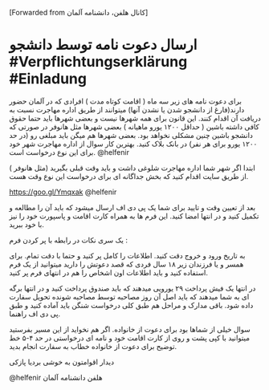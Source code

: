 [Forwarded from كانال هلفن، دانشنامه آلمان]

# ارسال دعوت نامه توسط دانشجو #Verpflichtungserklärung #Einladung


برای دعوت نامه های زیر سه ماه ( اقامت کوتاه مدت ) افرادی که در آلمان حضور دارند(فارغ از دانشجو شدن یا نشدن آنها) میتوانند از طریق اداره مهاجرت نسبت به دریافت آن اقدام کنند. این قانون برای همه شهرها نیست و بعضی شهرها باید حتما حقوق کافی داشته باشین ( حداقل ۱۲۰۰ یورو ماهیانه ) بعضی شهرها مثل هانوفر در صورتی که دانشجو باشین چنین مشکلی نخواهد بود. بعضی شهرها هم میگن باید مبلغی رو (در حد ۱۲۰۰ یورو برای هر نفر) در بانک بلاک کنید. بهترین کار سوال از اداره مهاجرت شهر خود برای این نوع درخواست است. @helfenir

ابتدا اگر شهر شما اداره مهاجرت شلوغی داشت و باید وقت قبلی بگیرید (مثل هانوفر ) از طریق سایت اقدام کنید که بخش جداگانه ای برای درخواست این نوع وقت هست.

https://goo.gl/Ymqxak
@helfenir

بعد از تعیین وقت و تایید برای شما یک پی دی اف ارسال میشود که باید آن را مطالعه و تکمیل کنید و در انتها امضا کنید. این فرم ها به همراه کارت اقامت و پاسپورت خود را نیز با خود ببرید.

یک سری نکات در رابطه با پر کردن فرم : 

به تاریخ ورود و خروج دقت کنید.
اطلاعات را کامل پر کنید و حتما با دقت تمام.
برای همسر و یا فرزندان زیر ۱۸ سال فردی که قصد دعوتش را دارید میتوانید از یک فرم استفاده کنید و باید اطلاعات اون اشخاص را هم در انتهای فرم پر کنید.

در انتها یک فیش پرداخت ۲۹ یورویی میدهند که باید صندوق پرداخت کنید و در انتها برگه ای به شما میدهند که باید اصل آن روز مصاحبه توسط مصاحبه شونده تحویل سفارت داده شود.
باقی مدارک و مراحل هم طبق کلی درخواست شنگن باید آماده کنید و طبق پی دی اف راهنما.

سوال خیلی از شماها بود برای دعوت از خانواده. اگر هم نخواید از این مسیر بفرستید میتوانید با کپی پشت و روی از کارت اقامت خود و نامه ای درخواستی در حد ۴-۵ خط توضیح برای دعوت از خانواده خطاب به سفارت انجام بدید.

دیدار اقوامتون به خوشی
بردیا پازکی

@helfenir
هلفن دانشنامه آلمان